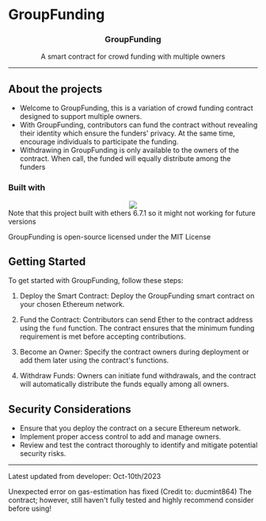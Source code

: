 # GroupFunding
<h3 align="center">GroupFunding</h3>
<p align="center">
A smart contract for crowd funding with multiple owners
</p>
<hr>

## About the projects
- Welcome to GroupFunding, this is a variation of crowd funding contract designed to support multiple owners.
- With GroupFunding, contributors can fund the contract without revealing their identity which ensure the funders' privacy. At the same time, encourage individuals to participate the funding.
- Withdrawing in GroupFunding is only available to the owners of the contract. When call, the funded will equally distribute among the funders

### Built with
<div align="center">
    <img src="https://skillicons.dev/icons?i=nodejs,js,solidity"/> <br>
</div>
Note that this project built with ethers 6.7.1 so it might not working for future versions

GroupFunding is open-source licensed under the MIT License

## Getting Started

To get started with GroupFunding, follow these steps:

1. Deploy the Smart Contract: Deploy the GroupFunding smart contract on your chosen Ethereum network.

2. Fund the Contract: Contributors can send Ether to the contract address using the `fund` function. The contract ensures that the minimum funding requirement is met before accepting contributions.

3. Become an Owner: Specify the contract owners during deployment or add them later using the contract's functions.

4. Withdraw Funds: Owners can initiate fund withdrawals, and the contract will automatically distribute the funds equally among all owners.

## Security Considerations
- Ensure that you deploy the contract on a secure Ethereum network.
- Implement proper access control to add and manage owners.
- Review and test the contract thoroughly to identify and mitigate potential security risks.
<hr>

Latest updated from developer: Oct-10th/2023

Unexpected error on gas-estimation has fixed (Credit to: ducmint864)
The contract; however, still haven't fully tested and highly recommend consider before using!